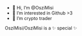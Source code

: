 - 👋 Hi, I’m @OsziMisi
- 👀 I’m interested in Github >3
- 🌱 I’m crypto trader
  
OsziMisi/OsziMisi is a ✨ special ✨ 
